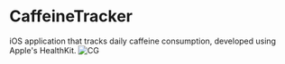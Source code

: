 # CaffeineTracker
iOS application that tracks daily caffeine consumption, developed using Apple's HealthKit.
![CG](https://img.shields.io/endpoint.svg?url=https://thundra-version-0qw7bzmwj7wy.runkit.sh)
